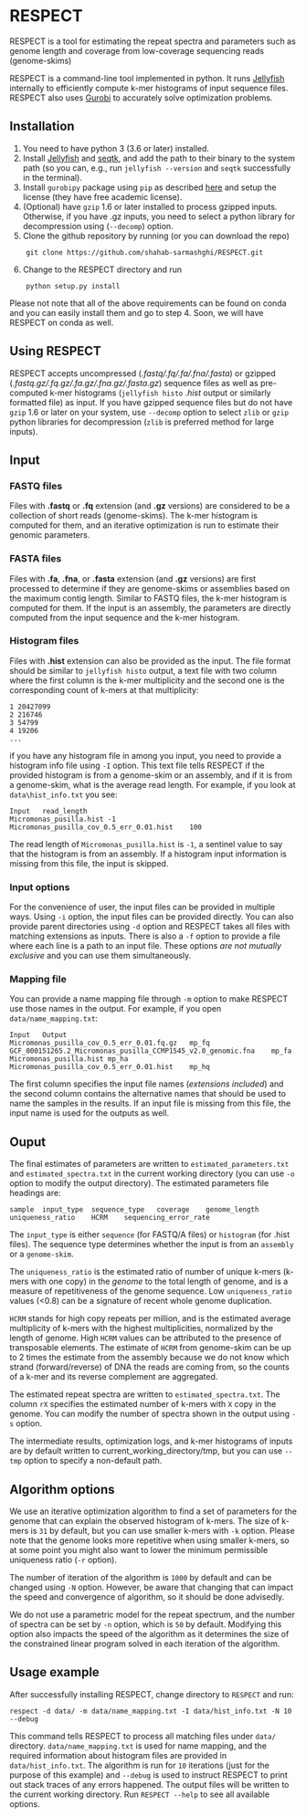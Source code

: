 # RESPECT
RESPECT is a tool for estimating the repeat spectra and parameters such as
genome length and coverage from low-coverage sequencing reads (genome-skims)

RESPECT is a command-line tool implemented in python. It runs [Jellyfish][2] 
internally to efficiently compute k-mer histograms of input sequence files.
RESPECT also uses [Gurobi][3] to accurately solve optimization problems.

Installation
------------ 
1. You need to have python 3 (3.6 or later) installed.
2. Install [Jellyfish][2] and [seqtk][5], and add 
the path to their binary to the system path (so you can, e.g., 
run `jellyfish --version` and `seqtk` successfully in the terminal).
3. Install `gurobipy` package using `pip` as described [here][6] and 
setup the license (they have free academic license).
4. (Optional) have `gzip` 1.6 or later installed to process gzipped inputs.
Otherwise, if you have .gz inputs, you need to select a python library 
for decompression using (`--decomp`) option.
5. Clone the github repository by running (or you can download the repo)
```
    git clone https://github.com/shahab-sarmashghi/RESPECT.git
```
6. Change to the RESPECT directory and run
```
    python setup.py install
```
Please not note that all of the above requirements can be found on conda
and you can easily install them and go to step 4. Soon, we will have 
RESPECT on conda as well.

Using RESPECT
-------------
RESPECT accepts uncompressed (*.fastq/.fq/.fa/.fna/.fasta*) or gzipped 
(*.fastq.gz/.fq.gz/.fa.gz/.fna.gz/.fasta.gz*) sequence files 
as well as pre-computed k-mer histograms (`jellyfish histo` *.hist* output
or similarly formatted file) as input. If you have gzipped sequence files
but do not have `gzip` 1.6 or later on your system, use `--decomp` option
to select `zlib` or `gzip` python libraries for decompression (`zlib` is 
preferred method for large inputs).

## Input
### FASTQ files
Files with **.fastq** or **.fq** extension (and **.gz** versions) are 
considered to be a collection of short reads (genome-skims). The k-mer 
histogram is computed for them, and an iterative optimization is run to 
estimate their genomic parameters.

### FASTA files
Files with **.fa**, **.fna**, or **.fasta** extension (and **.gz** versions)
are first processed to determine if they are genome-skims or assemblies 
based on the maximum contig length. Similar to FASTQ files, the k-mer 
histogram is computed for them. If the input is an assembly, the parameters 
are directly computed from the input sequence and the k-mer histogram.

### Histogram files
Files with **.hist** extension can also be provided as the input. The 
file format should be similar to `jellyfish histo` output, a text file 
with two column where the first column is the k-mer multiplicity and the 
second one is the corresponding count of k-mers at that multiplicity:
```
1 20427099
2 216746
3 54799
4 19206
...
```
if you have any histogram file in among you input, you need to provide a
histogram info file using `-I` option. This text file tells RESPECT if the
provided histogram is from a genome-skim or an assembly, and if it is from
a genome-skim, what is the average read length. For example, if you look at
`data\hist_info.txt` you see:
```
Input	read_length
Micromonas_pusilla.hist	-1
Micromonas_pusilla_cov_0.5_err_0.01.hist	100
```
The read length of `Micromonas_pusilla.hist` is `-1`,
a sentinel value to say that the histogram is from an assembly. If a
histogram input information is missing from this file, the input is skipped.

### Input options
For the convenience of user, the input files can be provided in multiple
ways. Using `-i` option, the input files can be provided directly. You can
also provide parent directories using `-d` option and RESPECT takes all 
files with matching extensions as inputs. There is also a `-f` option to
provide a file where each line is a path to an input file. These options 
*are not mutually exclusive* and you can use them simultaneously.

### Mapping file
You can provide a name mapping file through `-m` option to make RESPECT 
use those names in the output. For example, if you open
`data/name_mapping.txt`:
```
Input	Output
Micromonas_pusilla_cov_0.5_err_0.01.fq.gz	mp_fq
GCF_000151265.2_Micromonas_pusilla_CCMP1545_v2.0_genomic.fna	mp_fa
Micromonas_pusilla.hist	mp_ha
Micromonas_pusilla_cov_0.5_err_0.01.hist	mp_hq
```
The first column specifies the input file names (*extensions included*)
and the second column contains the alternative names that should be used
to name the samples in the results. If an input file is missing from this
file, the input name is used for the outputs as well.


## Ouput
The final estimates of parameters are written to `estimated_parameters.txt`
and `estimated_spectra.txt` in the current working directory (you can use 
`-o` option to modify the output directory). The estimated parameters file
headings are:
```
sample	input_type	sequence_type	coverage	genome_length	uniqueness_ratio	HCRM	sequencing_error_rate
``` 
The `input_type` is either `sequence` (for FASTQ/A files) or `histogram` 
(for .hist files). The sequence type determines whether the input is from
an `assembly` or a `genome-skim`. 

The `uniqueness_ratio` is the estimated
ratio of number of unique k-mers (k-mers with one copy) in the *genome* 
to the total length of genome, and is a measure of repetitiveness of the
genome sequence. Low `uniqueness_ratio` values (<0.8) can be a signature of recent
whole genome duplication. 

`HCRM` stands for high copy repeats per million, and is the estimated 
average multiplicity of k-mers with the highest 
multiplicities, normalized by the length of genome. High `HCRM` values 
can be attributed to the presence of transposable elements. The estimate of
`HCRM` from genome-skim can be up to 2 times the estimate from the 
assembly because we do not know which strand (forward/reverse) of DNA
the reads are coming from, so the counts of a k-mer and its reverse 
complement are aggregated.

The estimated repeat spectra are written to `estimated_spectra.txt`. The
column `rX` specifies the estimated number of k-mers with `X` copy in the
genome. You can modify the number of spectra shown in the output using 
`-s` option.

The intermediate results, optimization logs, and k-mer histograms of inputs
are by default written to current_working_directory/tmp, but you can use 
`--tmp` option to specify a non-default path.

## Algorithm options
We use an iterative optimization algorithm to find a set of parameters for
the genome that can explain the observed histogram of k-mers. The size of
k-mers is `31` by default, but you can use smaller k-mers with `-k` option.
Please note that the genome looks more repetitive when using smaller
k-mers, so at some point you might also want to lower the minimum 
permissible uniqueness ratio (`-r` option).

The number of iteration of the algorithm is `1000` by default and can be 
changed using `-N` option. However, be aware that changing that can impact
the speed and convergence of algorithm, so it should be done advisedly.

We do not use a parametric model for the repeat spectrum, and the number 
of spectra can be set by `-n` option, which is `50` by default. Modifying 
this option also impacts the speed of the algorithm as it determines the 
size of the constrained linear program solved in each iteration of the 
algorithm.

## Usage example
After successfully installing RESPECT, change directory to `RESPECT` and
run:
```
respect -d data/ -m data/name_mapping.txt -I data/hist_info.txt -N 10 --debug
```
This command tells RESPECT to process all matching files under `data/`
directory. `data/name_mapping.txt` is used for name mapping, and the
required information about histogram files are provided in 
`data/hist_info.txt`. The algorithm is run for `10` iterations (just for
the purpose of this example) and `--debug` is used to instruct RESPECT to
print out stack traces of any errors happened. The output files will be
written to the current working directory. Run `RESPECT --help` to see all 
available options.
 
[1]: https://www.biorxiv.org/content/early/2018/04/02/230409
[2]: http://www.genome.umd.edu/jellyfish.html
[3]: https://www.gurobi.com
[4]: https://conda.io/miniconda.html
[5]: https://github.com/lh3/seqtk
[6]: https://www.gurobi.com/documentation/9.1/quickstart_mac/cs_using_pip_to_install_gr.html
